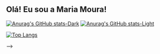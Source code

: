 ## Olá! Eu sou a Maria Moura!

[![Anurag's GitHub stats-Dark](https://github-readme-stats.vercel.app/api?username=vmariav&show_icons=true&theme=dark#gh-dark-mode-only)](https://github.com/anuraghazra/github-readme-stats#gh-dark-mode-only)
[![Anurag's GitHub stats-Light](https://github-readme-stats.vercel.app/api?username=vmariav&show_icons=true&theme=default#gh-light-mode-only)](https://github.com/anuraghazra/github-readme-stats#gh-light-mode-only)

[![Top Langs](https://github-readme-stats.vercel.app/api/top-langs/?username=vmariav)](https://github.com/anuraghazra/github-readme-stats)




-->
